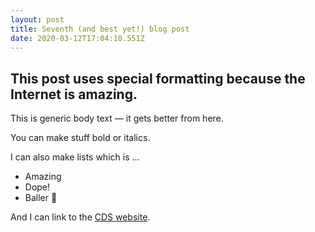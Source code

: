 ```yaml
---
layout: post
title: Seventh (and best yet!) blog post
date: 2020-03-12T17:04:10.551Z
---
```

## This post uses special formatting because the Internet is amazing.

This is generic body text — it gets better from here.

You can make stuff bold or italics.

I can also make lists which is …

* Amazing
* Dope!
* Baller 🏀

And I can link to the [CDS website](https://digital.canada.ca).